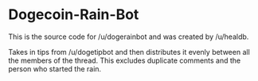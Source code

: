 Dogecoin-Rain-Bot
=================
This is the source code for /u/dogerainbot and was created by /u/healdb.

Takes in tips from /u/dogetipbot and then distributes it evenly between all the members of the thread. This excludes duplicate comments and the person who started the rain. 
